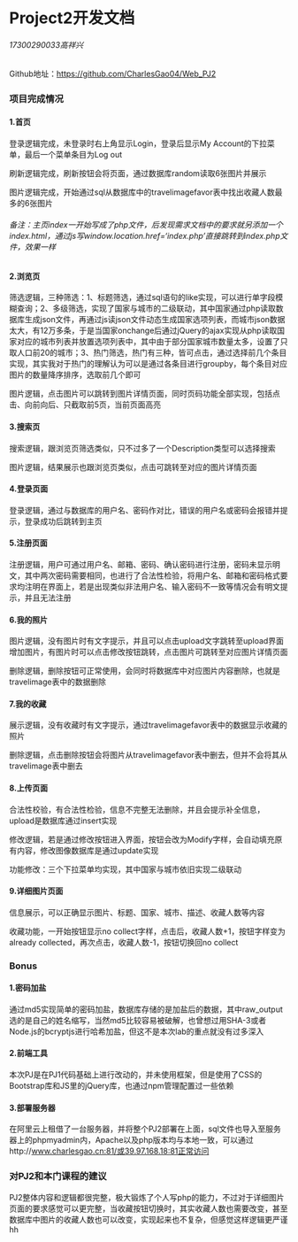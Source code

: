 # Project2开发文档

###### 17300290033高祥兴

Github地址：https://github.com/CharlesGao04/Web_PJ2

### 项目完成情况

#### 1.首页

登录逻辑完成，未登录时右上角显示Login，登录后显示My Account的下拉菜单，最后一个菜单条目为Log out

刷新逻辑完成，刷新按钮会将页面，通过数据库random读取6张图片并展示

图片逻辑完成，开始通过sql从数据库中的travelimagefavor表中找出收藏人数最多的6张图片

###### 备注：主页index一开始写成了php文件，后发现需求文档中的要求就另添加一个index.html，通过js写window.location.href=‘index.php’直接跳转到index.php文件，效果一样

#### 2.浏览页

筛选逻辑，三种筛选：1、标题筛选，通过sql语句的like实现，可以进行单字段模糊查询；2、多级筛选，实现了国家与城市的二级联动，其中国家通过php读取数据库生成json文件，再通过js读json文件动态生成国家选项列表，而城市json数据太大，有12万多条，于是当国家onchange后通过jQuery的ajax实现从php读取国家对应的城市列表并放置选项列表中，其中由于部分国家城市数量太多，设置了只取人口前20的城市；3、热门筛选，热门有三种，皆可点击，通过选择前几个条目实现，其实我对于热门的理解认为可以是通过各条目进行groupby，每个条目对应图片的数量降序排序，选取前几个即可

图片逻辑，点击图片可以跳转到图片详情页面，同时页码功能全部实现，包括点击、向前向后、只截取前5页，当前页面高亮

#### 3.搜索页

搜索逻辑，跟浏览页筛选类似，只不过多了一个Description类型可以选择搜索

图片逻辑，结果展示也跟浏览页类似，点击可跳转至对应的图片详情页面

#### 4.登录页面

登录逻辑，通过与数据库的用户名、密码作对比，错误的用户名或密码会报错并提示，登录成功后跳转到主页

#### 5.注册页面

注册逻辑，用户可通过用户名、邮箱、密码、确认密码进行注册，密码未显示明文，其中两次密码需要相同，也进行了合法性检验，将用户名、邮箱和密码格式要求均注明在界面上，若是出现类似非法用户名、输入密码不一致等情况会有明文提示，并且无法注册

#### 6.我的照片

图片逻辑，没有图片时有文字提示，并且可以点击upload文字跳转至upload界面增加图片，有图片时可以点击修改按钮跳转，点击图片可跳转至对应图片详情页面

删除逻辑，删除按钮可正常使用，会同时将数据库中对应图片内容删除，也就是travelimage表中的数据删除

#### 7.我的收藏

展示逻辑，没有收藏时有文字提示，通过travelimagefavor表中的数据显示收藏的照片

删除逻辑，点击删除按钮会将图片从travelimagefavor表中删去，但并不会将其从travelimage表中删去

#### 8.上传页面

合法性校验，有合法性检验，信息不完整无法删除，并且会提示补全信息，upload是数据库通过insert实现

修改逻辑，若是通过修改按钮进入界面，按钮会改为Modify字样，会自动填充原有内容，修改图像数据库是通过update实现

功能修改：三个下拉菜单均实现，其中国家与城市依旧实现二级联动

#### 9.详细图片页面

信息展示，可以正确显示图片、标题、国家、城市、描述、收藏人数等内容

收藏功能，一开始按钮显示no collect字样，点击后，收藏人数+1，按钮字样变为already collected，再次点击，收藏人数-1，按钮切换回no collect

### Bonus

#### 1.密码加盐

通过md5实现简单的密码加盐，数据库存储的是加盐后的数据，其中raw_output选的是自己的姓名缩写，当然md5比较容易被破解，也曾想过用SHA-3或者Node.js的bcryptjs进行哈希加盐，但这不是本次lab的重点就没有过多深入

#### 2.前端工具

本次PJ是在PJ1代码基础上进行改动的，并未使用框架，但是使用了CSS的Bootstrap库和JS里的jQuery库，也通过npm管理配置过一些依赖

#### 3.部署服务器

在阿里云上租借了一台服务器，并将整个PJ2部署在上面，sql文件也导入至服务器上的phpmyadmin内，Apache以及php版本均与本地一致，可以通过http://www.charlesgao.cn:81/或39.97.168.18:81正常访问

### 对PJ2和本门课程的建议

PJ2整体内容和逻辑都很完整，极大锻炼了个人写php的能力，不过对于详细图片页面的要求感觉可以更完整，当收藏按钮切换时，其实收藏人数也需要改变，甚至数据库中图片的收藏人数也可以改变，实现起来也不复杂，但感觉这样逻辑更严谨hh

